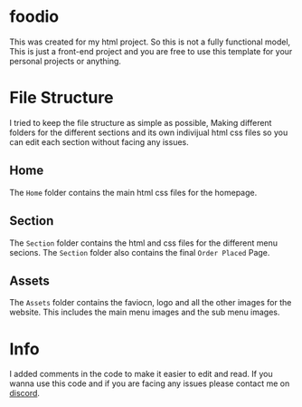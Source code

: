 # foodio
This was created for my html project. So this is not a fully functional model, This is just a front-end project and you are free to use this template for your personal projects or anything.

# File Structure
I tried to keep the file structure as simple as possible, Making different folders for the different sections and its own indivijual html css files so you can edit each section without facing any issues.

## Home
The `Home` folder contains the main html css files for the homepage.

## Section
The `Section` folder contains the html and css files for the different menu secions.
The `Section` folder also contains the final `Order Placed` Page.

##  Assets
The `Assets` folder contains the faviocn, logo and all the other images for the website. This includes the main menu images and the sub menu images.

# Info
I added comments in the code to make it easier to edit and read.
If you wanna use this code and if you are facing any issues please contact me on [discord](https://discord.gg/Mxvz53gdka).
